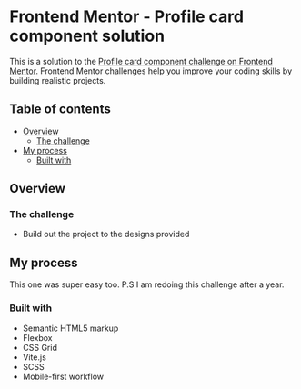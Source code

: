 # Frontend Mentor - Profile card component solution

This is a solution to the [Profile card component challenge on Frontend Mentor](https://www.frontendmentor.io/challenges/profile-card-component-cfArpWshJ). Frontend Mentor challenges help you improve your coding skills by building realistic projects.

## Table of contents

- [Overview](#overview)
  - [The challenge](#the-challenge)
- [My process](#my-process)
  - [Built with](#built-with)

## Overview

### The challenge

- Build out the project to the designs provided

## My process

This one was super easy too. P.S I am redoing this challenge after a year.

### Built with

- Semantic HTML5 markup
- Flexbox
- CSS Grid
- Vite.js
- SCSS
- Mobile-first workflow
